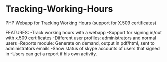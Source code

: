 Tracking-Working-Hours
======================

PHP Webapp for Tracking Working Hours (support for X.509 certificates)

FEATURES:
 -Track working hours with a webapp
 -Support for signing in/out with x.509 certificates
 -Different user profiles: administrators and normal users
 -Reports module: Generate on demand, output in pdf/html, sent to administrators emails
 -Show status of skype accounts of users that signed in
 -Users can get a report if his own activity.
